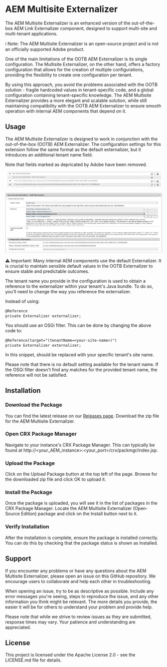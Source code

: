 # AEM Multisite Externalizer

The AEM Multisite Externalizer is an enhanced version of the out-of-the-box AEM Link Externalizer component, designed to support multi-site and multi-tenant applications.

:information_source: Note: The AEM Multisite Externalizer is an open-source project and is not an officially supported Adobe product.

One of the main limitations of the OOTB AEM Externalizer is its single configuration. The Multisite Externalizer, on the other hand, offers a factory configuration that allows for the creation of multiple configurations, providing the flexibility to create one configuration per tenant.

By using this approach, you avoid the problems associated with the OOTB solution - fragile hardcoded values in tenant-specific code, and a global configuration containing tenant-specific knowledge. The AEM Multisite Externalizer provides a more elegant and scalable solution, while still maintaining compatibility with the OOTB AEM Externalizer to ensure smooth operation with internal AEM components that depend on it.

## Usage

The AEM Multisite Externalizer is designed to work in conjunction with the out-of-the-box (OOTB) AEM Externalizer. The configuration settings for this extension follow the same format as the default externalizer, but it introduces an additional tenant name field.

Note that fields marked as depricated by Adobe have been removed.

![Configuration Manager Screenshot](images/config-screen.png)

![Component Configuration Screenshot](images/config.png)

:warning: Important: Many internal AEM components use the default Externalizer. It is crucial to maintain sensible default values in the OOTB Externalizer to ensure stable and predictable outcomes.

The tenant name you provide in the configuration is used to obtain a reference to the externalizer within your tenant's Java bundle. To do so, you'll need to change the way you reference the externalizer.

Instead of using:

    @Reference
    private Externalizer externalizer;

You should use an OSGi filter. This can be done by changing the above code to:

    @Reference(target="(tenantName=<your-site-name>)")
    private Externalizer externalizer;

In this snippet, <your-site-name> should be replaced with your specific tenant's site name.

Please note that there is no default setting available for the tenant name. If the OSGi filter doesn't find any matches for the provided tenant name, the reference will not be satisfied.

## Installation
### Download the Package

You can find the latest release on our [Releases page](https://github.com/yourusername/yourrepository/releases). Download the zip file for the AEM Multisite Externalizer.

### Open CRX Package Manager

Navigate to your instance's CRX Package Manager. This can typically be found at http://<your_AEM_instance>:<your_port>/crx/packmgr/index.jsp.

### Upload the Package

Click on the Upload Package button at the top left of the page. Browse for the downloaded zip file and click OK to upload it.

### Install the Package

Once the package is uploaded, you will see it in the list of packages in the CRX Package Manager. Locate the AEM Multisite Externalizer (Open-Source Edition) package and click on the Install button next to it.

### Verify Installation

After the installation is complete, ensure the package is installed correctly. You can do this by checking that the package status is shown as Installed.

## Support
If you encounter any problems or have any questions about the AEM Multisite Externalizer, please open an issue on this GitHub repository. We encourage users to collaborate and help each other in troubleshooting.

When opening an issue, try to be as descriptive as possible. Include any error messages you're seeing, steps to reproduce the issue, and any other information you think might be relevant. The more details you provide, the easier it will be for others to understand your problem and provide help.

Please note that while we strive to review issues as they are submitted, response times may vary. Your patience and understanding are appreciated.


## License

This project is licensed under the Apache License 2.0 - see the LICENSE.md file for details.
